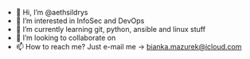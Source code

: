 - 👋 Hi, I’m @aethsildrys
- 👀 I’m interested in InfoSec and DevOps
- 🌱 I’m currently learning git, python, ansible and linux stuff 
- 💞️ I’m looking to collaborate on <???>
- 📫 How to reach me? Just e-mail me -> bianka.mazurek@icloud.com

<!---
aethsildrys/aethsildrys is a ✨ special ✨ repository because its `README.md` (this file) appears on your GitHub profile.
You can click the Preview link to take a look at your changes.
--->
